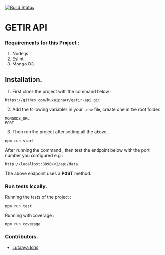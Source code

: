 [![Build Status](https://travis-ci.com/huxaiphaer/getir-api.svg?branch=develop)](https://travis-ci.com/huxaiphaer/getir-api)

# GETIR API
 
### Requirements for this Project :
1. Node.js
2. Eslint
3. Mongo DB

## Installation.

1. First clone the project with the command below :

```
https://github.com/huxaiphaer/getir-api.git
```

2. Add the following variables in your `.env` file, create one in the root folder.

```
MONGODB_URL
PORT
```

3. Then run the project after setting all the above.

```
npm run start
```

After running the command , then test the endpoint below with the port number you configured e.g :

```
http://localhost:8090/v1/api/data
```

The above endpoint uses a **POST** method.


### Run tests locally.

Running the tests of the project :

```
npm run test
```
Running with coverage :

```
npm run coverage
```

### Contributors.

* [Lutaaya Idris](https://github.com/huxaiphaer)